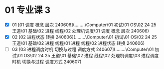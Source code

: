 # 01 专业课 3


- [x] 01  [01 调度 概念 层次 240606](..\..\..\..\Computer\01 初试\01 OS\02 24 25 王道\01 基础\02 进程 线程\02 处理机调度\01 调度 概念 层次 240606) 
- [x] 02  [02 进程状态 转换 240606](..\..\..\..\Computer\01 初试\01 OS\02 24 25 王道\01 基础\02 进程 线程\01 进程 线程\02 进程状态 转换 240606) 
- [ ] 03  [03 进程调度时机 切换与过程 调度方式 240607](..\..\..\..\Computer\01 初试\01 OS\02 24 25 王道\01 基础\02 进程 线程\02 处理机调度\03 进程调度时机 切换与过程 调度方式 240607) 
